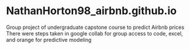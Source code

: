 # NathanHorton98_airbnb.github.io
Group project of undergraduate capstone course to predict Airbnb prices
There were steps taken in google collab for group access to code, excel, and orange for predictive modeling
